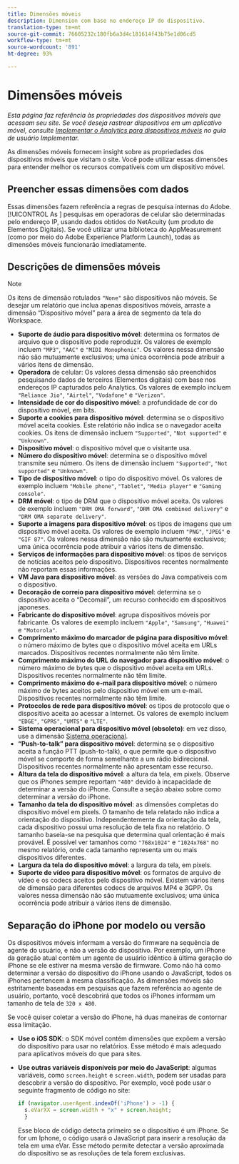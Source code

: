 ```yaml
---
title: Dimensões móveis
description: Dimension com base no endereço IP do dispositivo.
translation-type: tm+mt
source-git-commit: 76605232c180fb6a3d4c181614f43b75e1d06cd5
workflow-type: tm+mt
source-wordcount: '891'
ht-degree: 93%

---
```



# Dimensões móveis

*Esta página faz referência às propriedades dos dispositivos móveis que acessam seu site. Se você deseja rastrear dispositivos em um aplicativo móvel, consulte [Implementar o Analytics para dispositivos móveis](/help/implement/mobile-device-sdk.md) no guia de usuário Implementar.*

As dimensões móveis fornecem insight sobre as propriedades dos dispositivos móveis que visitam o site. Você pode utilizar essas dimensões para entender melhor os recursos compatíveis com um dispositivo móvel.

## Preencher essas dimensões com dados

Essas dimensões fazem referência a regras de pesquisa internas do Adobe. [!UICONTROL As ] pesquisas em operadoras de celular são determinadas pelo endereço IP, usando dados obtidos do NetAcuity (um produto de Elementos Digitais).
Se você utilizar uma biblioteca do AppMeasurement (como por meio do Adobe Experience Platform Launch), todas as dimensões móveis funcionarão imediatamente.

## Descrições de dimensões móveis

>[!NOTE]
>
>Os itens de dimensão rotulados `"None"` são dispositivos não móveis. Se desejar um relatório que inclua apenas dispositivos móveis, arraste a dimensão “Dispositivo móvel” para a área de segmento da tela do Workspace.

* **Suporte de áudio para dispositivo móvel**: determina os formatos de arquivo que o dispositivo pode reproduzir. Os valores de exemplo incluem `"MP3"`, `"AAC"` e `"MIDI Monophonic"`. Os valores nessa dimensão não são mutuamente exclusivos; uma única ocorrência pode atribuir a vários itens de dimensão.
* **Operadora** de celular: Os valores dessa dimensão são preenchidos pesquisando dados de terceiros (Elementos digitais) com base nos endereços IP capturados pelo Analytics. Os valores de exemplo incluem `"Reliance Jio"`, `"Airtel"`, `"Vodafone"` e `"Verizon"`.
* **Intensidade de cor do dispositivo móvel**: a profundidade de cor do dispositivo móvel, em bits.
* **Suporte a cookies para dispositivo móvel**: determina se o dispositivo móvel aceita cookies. Este relatório não indica se o navegador aceita cookies. Os itens de dimensão incluem `"Supported"`, `"Not supported"` e `"Unknown"`.
* **Dispositivo móvel**: o dispositivo móvel que o visitante usa.
* **Número do dispositivo móvel**: determina se o dispositivo móvel transmite seu número. Os itens de dimensão incluem `"Supported"`, `"Not supported"` e `"Unknown"`.
* **Tipo de dispositivo móvel**: o tipo do dispositivo móvel. Os valores de exemplo incluem `"Mobile phone"`, `"Tablet"`, `"Media player"` e `"Gaming console"`.
* **DRM móvel**: o tipo de DRM que o dispositivo móvel aceita. Os valores de exemplo incluem `"DRM OMA forward"`, `"DRM OMA combined delivery"` e `"DRM OMA separate delivery"`.
* **Suporte a imagens para dispositivo móvel**: os tipos de imagens que um dispositivo móvel aceita. Os valores de exemplo incluem `"PNG"`, `"JPEG"` e `"GIF 87"`. Os valores nessa dimensão não são mutuamente exclusivos; uma única ocorrência pode atribuir a vários itens de dimensão.
* **Serviços de informações para dispositivo móvel**: os tipos de serviços de notícias aceitos pelo dispositivo. Dispositivos recentes normalmente não reportam essas informações.
* **VM Java para dispositivo móvel**: as versões do Java compatíveis com o dispositivo.
* **Decoração de correio para dispositivo móvel**: determina se o dispositivo aceita o “Decomail”, um recurso conhecido em dispositivos japoneses.
* **Fabricante do dispositivo móvel**: agrupa dispositivos móveis por fabricante. Os valores de exemplo incluem `"Apple"`, `"Samsung"`, `"Huawei"` e `"Motorola"`.
* **Comprimento máximo do marcador de página para dispositivo móvel**: o número máximo de bytes que o dispositivo móvel aceita em URLs marcados. Dispositivos recentes normalmente não têm limite.
* **Comprimento máximo do URL do navegador para dispositivo móvel**: o número máximo de bytes que o dispositivo móvel aceita em URLs. Dispositivos recentes normalmente não têm limite.
* **Comprimento máximo do e-mail para dispositivo móvel**: o número máximo de bytes aceitos pelo dispositivo móvel em um e-mail. Dispositivos recentes normalmente não têm limite.
* **Protocolos de rede para dispositivo móvel**: os tipos de protocolo que o dispositivo aceita ao acessar a Internet. Os valores de exemplo incluem `"EDGE"`, `"GPRS"`, `"UMTS"` e `"LTE"`.
* **Sistema operacional para dispositivo móvel (obsoleto)**: em vez disso, use a dimensão [Sistema operacional](operating-systems.md).
* **“Push-to-talk” para dispositivo móvel**: determina se o dispositivo aceita a função PTT (push-to-talk), o que permite que o dispositivo móvel se comporte de forma semelhante a um rádio bidirecional. Dispositivos recentes normalmente não apresentam esse recurso.
* **Altura da tela do dispositivo móvel**: a altura da tela, em pixels. Observe que os iPhones sempre reportam `"480"` devido à incapacidade de determinar a versão do iPhone. Consulte a seção abaixo sobre como determinar a versão do iPhone.
* **Tamanho da tela do dispositivo móvel**: as dimensões completas do dispositivo móvel em pixels. O tamanho de tela relatado não indica a orientação do dispositivo. Independentemente da orientação da tela, cada dispositivo possui uma resolução de tela fixa no relatório. O tamanho baseia-se na pesquisa que determina qual orientação é mais provável. É possível ver tamanhos como `"768x1024"` e `"1024x768"` no mesmo relatório, onde cada tamanho representa um ou mais dispositivos diferentes.
* **Largura da tela do dispositivo móvel**: a largura da tela, em pixels.
* **Suporte de vídeo para dispositivo móvel**: os formatos de arquivo de vídeo e os codecs aceitos pelo dispositivo móvel. Existem vários itens de dimensão para diferentes codecs de arquivos MP4 e 3GPP. Os valores nessa dimensão não são mutuamente exclusivos; uma única ocorrência pode atribuir a vários itens de dimensão.

## Separação do iPhone por modelo ou versão

Os dispositivos móveis informam a versão do firmware na sequência de agente do usuário, e não a versão do dispositivo. Por exemplo, um iPhone da geração atual contém um agente de usuário idêntico à última geração do iPhone se ele estiver na mesma versão de firmware. Como não há como determinar a versão do dispositivo do iPhone usando o JavaScript, todos os iPhones pertencem à mesma classificação. As dimensões móveis são estritamente baseadas em pesquisas que fazem referência ao agente de usuário, portanto, você descobrirá que todos os iPhones informam um tamanho de tela de `320 x 480`.

Se você quiser coletar a versão do iPhone, há duas maneiras de contornar essa limitação.

* **Use o iOS SDK**: o SDK móvel contém dimensões que expõem a versão do dispositivo para usar no relatórios. Esse método é mais adequado para aplicativos móveis do que para sites.
* **Use outras variáveis disponíveis por meio do JavaScript**: algumas variáveis, como `screen.height` e `screen.width`, podem ser usadas para descobrir a versão do dispositivo. Por exemplo, você pode usar o seguinte fragmento de código no site:

   ```js
   if (navigator.userAgent.indexOf('iPhone') > -1) {
     s.eVarXX = screen.width + "x" + screen.height;
     }
   ```

   Esse bloco de código detecta primeiro se o dispositivo é um iPhone. Se for um Iphone, o código usará o JavaScript para inserir a resolução da tela em uma eVar. Esse método permite detectar a versão aproximada do dispositivo se as resoluções de tela forem exclusivas.
